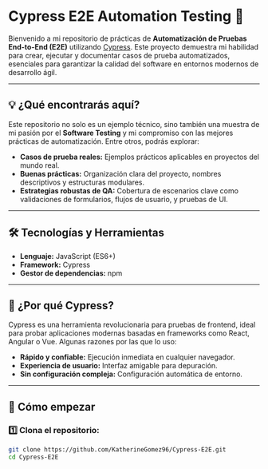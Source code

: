 # Cypress E2E Automation Testing 🚀

Bienvenido a mi repositorio de prácticas de **Automatización de Pruebas End-to-End (E2E)** utilizando [Cypress](https://www.cypress.io/). Este proyecto demuestra mi habilidad para crear, ejecutar y documentar casos de prueba automatizados, esenciales para garantizar la calidad del software en entornos modernos de desarrollo ágil.

---

## 💡 ¿Qué encontrarás aquí?

Este repositorio no solo es un ejemplo técnico, sino también una muestra de mi pasión por el **Software Testing** y mi compromiso con las mejores prácticas de automatización. Entre otros, podrás explorar:

- **Casos de prueba reales:** Ejemplos prácticos aplicables en proyectos del mundo real.
- **Buenas prácticas:** Organización clara del proyecto, nombres descriptivos y estructuras modulares.
- **Estrategias robustas de QA:** Cobertura de escenarios clave como validaciones de formularios, flujos de usuario, y pruebas de UI.

---

## 🛠️ Tecnologías y Herramientas

- **Lenguaje:** JavaScript (ES6+)
- **Framework:** Cypress
- **Gestor de dependencias:** npm

---

## 🌟 ¿Por qué Cypress?

Cypress es una herramienta revolucionaria para pruebas de frontend, ideal para probar aplicaciones modernas basadas en frameworks como React, Angular o Vue. Algunas razones por las que lo uso:

- **Rápido y confiable:** Ejecución inmediata en cualquier navegador.
- **Experiencia de usuario:** Interfaz amigable para depuración.
- **Sin configuración compleja:** Configuración automática de entorno.

---

## 🚀 Cómo empezar

### 1️⃣ Clona el repositorio:
```bash
git clone https://github.com/KatherineGomez96/Cypress-E2E.git
cd Cypress-E2E
